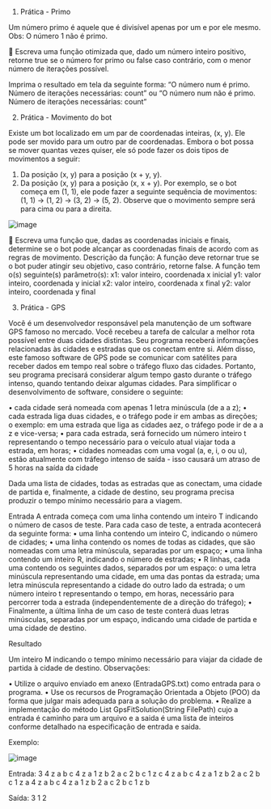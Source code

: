 1) Prática - Primo

Um número primo é aquele que é divisível apenas por um e por ele mesmo. 
Obs: O número 1 não é primo.

 Escreva uma função otimizada que, dado um número inteiro positivo, retorne true se o número for primo ou false caso contrário, com o menor número de iterações possível.

Imprima o resultado em tela da seguinte forma: 
“O número num é primo. Número de iterações necessárias: count” ou
“O número num não é primo. Número de iterações necessárias: count”

2) Prática - Movimento do bot


Existe um bot localizado em um par de coordenadas inteiras, (x, y). Ele pode ser movido para um outro par de coordenadas. Embora o bot possa se mover quantas vezes quiser, ele só pode fazer os dois tipos de movimentos a seguir:
1.	Da posição (x, y) para a posição (x + y, y).
2.	Da posição (x, y) para a posição (x, x + y).
Por exemplo, se o bot começa em (1, 1), ele pode fazer a seguinte sequência de movimentos: (1, 1) → (1, 2) → (3, 2) → (5, 2). Observe que o movimento sempre será para cima ou para a direita.

![image](https://user-images.githubusercontent.com/8584856/212159230-c804af84-6acc-4fb3-bcc9-3d8ea91c1ff0.png)
 
 Escreva uma função que, dadas as coordenadas iniciais e finais, determine se o bot pode alcançar as coordenadas finais de acordo com as regras de movimento.
Descrição da função:
A função deve retornar true se o bot puder atingir seu objetivo, caso contrário, retorne false.
A função tem o(s) seguinte(s) parâmetro(s):
  x1: valor inteiro, coordenada x inicial
  y1: valor inteiro, coordenada y inicial
  x2: valor inteiro, coordenada x final
  y2: valor inteiro, coordenada y final
  
  
3) Prática - GPS


Você é um desenvolvedor responsável pela manutenção de um software GPS famoso no mercado. Você recebeu a tarefa de calcular a melhor rota possível entre duas cidades distintas. Seu programa receberá informações relacionadas às cidades e estradas que os conectam entre si. Além disso, este famoso software de GPS pode se comunicar com satélites para receber dados em tempo real sobre o tráfego fluxo das cidades. Portanto, seu programa precisará considerar algum tempo gasto durante o tráfego intenso, quando tentando deixar algumas cidades.
Para simplificar o desenvolvimento de software, considere o seguinte:

•	cada cidade será nomeada com apenas 1 letra minúscula (de a a z); 
•	cada estrada liga duas cidades, e o tráfego pode ir em ambas as direções; 
o	exemplo: em uma estrada que liga as cidades aez, o tráfego pode ir de a a z e vice-versa;
•	para cada estrada, será fornecido um número inteiro t representando o tempo necessário para o veículo atual viajar toda a estrada, em horas; 
•	cidades nomeadas com uma vogal (a, e, i, o ou u), estão atualmente com tráfego intenso de saída - isso causará um atraso de 5 horas na saída da cidade

Dada uma lista de cidades, todas as estradas que as conectam, uma cidade de partida e, finalmente, a cidade de destino, seu programa precisa produzir o tempo mínimo necessário para a viagem.

Entrada
 A entrada começa com uma linha contendo um inteiro T indicando o número de casos de teste. Para cada caso de teste, a entrada acontecerá da seguinte forma: 
•	uma linha contendo um inteiro C, indicando o número de cidades; 
•	uma linha contendo os nomes de todas as cidades, que são nomeadas com uma letra minúscula, separadas por um espaço; 
•	uma linha contendo um inteiro R, indicando o número de estradas; 
•	R linhas, cada uma contendo os seguintes dados, separados por um espaço: 
o	uma letra minúscula representando uma cidade, em uma das pontas da estrada; uma letra minúscula representando a cidade do outro lado da estrada; 
o	um número inteiro t representando o tempo, em horas, necessário para percorrer toda a estrada (independentemente de a direção do tráfego); 
•	Finalmente, a última linha de um caso de teste conterá duas letras minúsculas, separadas por um espaço, indicando uma cidade de partida e uma cidade de destino.

Resultado 

Um inteiro M indicando o tempo mínimo necessário para viajar da cidade de partida à cidade de destino.
Observações:

•	Utilize o arquivo enviado em anexo (EntradaGPS.txt) como entrada para o programa.
•	Use os recursos de Programação Orientada a Objeto (POO) da forma que julgar mais adequada para a solução do problema.
•	Realize a implementação do método List<int> GpsFitSolution(String FilePath)  cujo a entrada é caminho para um arquivo e a saida é uma lista de inteiros conforme detalhado na especificação de entrada e saida. 

Exemplo:

![image](https://user-images.githubusercontent.com/8584856/212159263-4f52c9af-7be9-48b3-a5ef-b7b291ab02dd.png)

Entrada: 
3 
4 
z a b c 
4
z a 1
z b 2
a c 2
b c 1
z c
4 
z a b c
4 
z a 1
z b 2
a c 2
b c 1
z a
4
z a b c
4 
z a 1 
z b 2
a c 2
b c 1
z b

Saída:
3 
1
2
